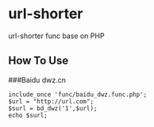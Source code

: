 url-shorter
===========

url-shorter func base on PHP

## How To Use

###Baidu dwz.cn 

```
include_once 'func/baidu_dwz.func.php';
$url = "http://url.com";
$surl = bd_dwz('1',$url);
echo $surl;
```

